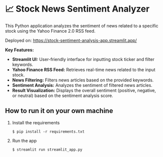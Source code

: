 # 📈 Stock News Sentiment Analyzer

This Python application analyzes the sentiment of news related to a specific stock using the Yahoo Finance 2.0 RSS feed. 

Deployed on: https://stock-sentiment-analysis-app.streamlit.app/

**Key Features:**

* **Streamlit UI:** User-friendly interface for inputting stock ticker and filter keywords.
* **Yahoo Finance RSS Feed:** Retrieves real-time news related to the input stock.
* **News Filtering:** Filters news articles based on the provided keywords.
* **Sentiment Analysis:** Analyzes the sentiment of filtered news articles.
* **Result Visualization:** Displays the overall sentiment (positive, negative, or neutral) based on the sentiment analysis score.

## How to run it on your own machine

1. Install the requirements

   ```
   $ pip install -r requirements.txt
   ```

2. Run the app

   ```
   $ streamlit run streamlit_app.py
   ```
